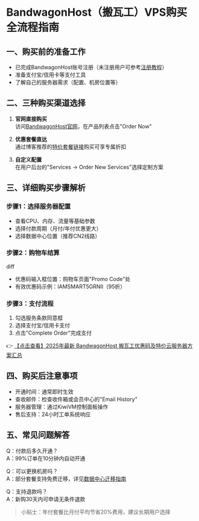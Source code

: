 # BandwagonHost（搬瓦工）VPS购买全流程指南

## 一、购买前的准备工作
- 已完成BandwagonHost账号注册（未注册用户可参考[注册教程](https://bit.ly/banwagon)）
- 准备支付宝/信用卡等支付工具
- 了解自己的服务器需求（配置、机房位置等）

## 二、三种购买渠道选择
1. **官网直接购买**  
   访问[BandwagonHost官网](https://bit.ly/banwagon)，在产品列表点击"Order Now"

2. **优惠套餐直达**  
   通过博客推荐的[特价套餐链接](https://bit.ly/banwagon)购买可享专属折扣

3. **自定义配置**  
   在用户后台的"Services → Order New Services"选择定制方案

## 三、详细购买步骤解析

### 步骤1：选择服务器配置
- 查看CPU、内存、流量等基础参数
- 选择付款周期（月付/年付优惠更大）
- 选择数据中心位置（推荐CN2线路）

### 步骤2：购物车结算
diff
+ 优惠码输入框位置：购物车页面"Promo Code"处
+ 有效优惠码示例：IAMSMART5GRNII（95折）

### 步骤3：支付流程
1. 勾选服务条款同意框
2. 选择支付宝/信用卡支付
3. 点击"Complete Order"完成支付

👉 [【点击查看】2025年最新 BandwagonHost 搬瓦工优惠码及特价云服务器方案汇总](https://bit.ly/banwagon)

## 四、购买后注意事项
- 开通时间：通常即时生效
- 查收邮件：检查收件箱或会员中心的"Email History"
- 服务器管理：通过KiwiVM控制面板操作
- 售后支持：24小时工单系统响应

## 五、常见问题解答
Q：付款后多久开通？  
A：99%订单在10分钟内自动开通  

Q：可以更换机房吗？  
A：部分套餐支持免费迁移，详见[数据中心迁移指南](https://bit.ly/banwagon)  

Q：支持退款吗？  
A：新购30天内可申请无条件退款

> 小贴士：年付套餐比月付平均节省20%费用，建议长期用户选择
